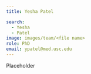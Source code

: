 ```yaml
---
title: Yesha Patel

search:
  - Yesha 
  - Patel
image: images/team/<file name>
role: PhD
email: ypatel@med.usc.edu
---
```


Placeholder
